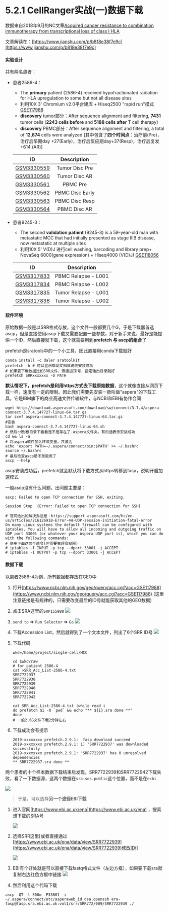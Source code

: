 # 5.2.1 CellRanger实战\(一\)数据下载

数据来自2018年9月的NC文章[Acquired cancer resistance to combination immunotherapy from transcriptional loss of class I HLA](https://www.nature.com/articles/s41467-018-06300-3)

文章解读在：[https://www.jianshu.com/p/b818e38f7e9c](https://www.jianshu.com/p/b818e38f7e9c)

#### 实验设计

共有两名患者：

* 患者2586-4：

  * The **primary** patient \(2586-4\) received hypofractionated radiation for HLA upregulation to some but not all disease sites
  * 利用10X 3' Chromium v2.0平台建库 + Hiseq2500 "rapid run"模式 [GSE117988](https://www.ncbi.nlm.nih.gov/geo/query/acc.cgi?acc=GSE117988)
  * **discovery** tumor部分：After sequence alignment and filtering, **7431** tumor cells \(**2243 cells before** and **5188 cells after** T cell therapy）
  * **discovery** PBMC部分：After sequence alignment and filtering, a total of **12,874** cells were analyzed \[其中包含了**四个时间点**：治疗前\(Pre\)，治疗后早期day +27\(Early\)，治疗后反应期day+37\(Resp\)，治疗后复发+614 \(AR\)\]

  | ID | Description |
  | :---: | :---: |
  | [GSM3330559](https://www.ncbi.nlm.nih.gov/geo/query/acc.cgi?acc=GSM3330559) | Tumor Disc Pre |
  | [GSM3330560](https://www.ncbi.nlm.nih.gov/geo/query/acc.cgi?acc=GSM3330560) | Tumor Disc AR |
  | [GSM3330561](https://www.ncbi.nlm.nih.gov/geo/query/acc.cgi?acc=GSM3330561) | PBMC Pre |
  | [GSM3330562](https://www.ncbi.nlm.nih.gov/geo/query/acc.cgi?acc=GSM3330562) | PBMC Disc Early |
  | [GSM3330563](https://www.ncbi.nlm.nih.gov/geo/query/acc.cgi?acc=GSM3330563) | PBMC Disc Resp |
  | [GSM3330564](https://www.ncbi.nlm.nih.gov/geo/query/acc.cgi?acc=GSM3330564) | PBMC Disc AR |

* 患者9245-3：

  * The second **validation patient** \(9245-3\) is a 59-year-old man with metastatic MCC that had initially presented as stage IIIB disease, now metastatic at multiple sites
  * 利用10X 5' V\(D\)J 进行cell washing, barcoding and library prep+ NovaSeq 6000\(gene expression\) + Hiseq4000 \(V\(D\)J\)  [GSE118056](https://www.ncbi.nlm.nih.gov/geo/query/acc.cgi?acc=GSE118056) 

  | ID | Description |
  | :---: | :---: |
  | [GSM3317833](https://www.ncbi.nlm.nih.gov/geo/query/acc.cgi?acc=GSM3317833) | PBMC Relapse - L001 |
  | [GSM3317834](https://www.ncbi.nlm.nih.gov/geo/query/acc.cgi?acc=GSM3317834) | PBMC Relapse - L002 |
  | [GSM3317835](https://www.ncbi.nlm.nih.gov/geo/query/acc.cgi?acc=GSM3317835) | Tumor Relapse - L001 |
  | [GSM3317836](https://www.ncbi.nlm.nih.gov/geo/query/acc.cgi?acc=GSM3317836) | Tumor Relapse - L002 |

#### 软件环境

原始数据一般是以SRR格式存放，这个文件一般都要几个G，于是下载器首选ascp，但是直接使用ascp下载又需要配置一些参数，对于新手来说，最好是能提供一个ID，然后直接就下载，这个就需要用到**prefetch 与 ascp的组合**了

prefetch是sratools中的一个小工具，因此直接用conda下载就好

```text
conda install -c daler sratoolkit
prefetch -h # 可以显示帮助文档就说明安装成功
# 如果要下载数据比如SRR文件，直接加ID号，指定输出目录就好
prefetch SRRxxxxxxx -O PATH
```

**默认情况下，prefetch是利用https方式去下载原始数据**，这个就像直接从网页下载一样，速度有一定的限制。因此我们需要先安装一款叫做"aspera"的下载工具，它是IBM旗下的商业高速文件传输软件，与NCBI和EBI有协作合同

```text
wget http://download.asperasoft.com/download/sw/connect/3.7.4/aspera-connect-3.7.4.147727-linux-64.tar.gz
tar zxvf aspera-connect-3.7.4.147727-linux-64.tar.gz
#安装
bash aspera-connect-3.7.4.147727-linux-64.sh
# 然后cd到根目录下看看是不是存在了.aspera文件夹，有的话表示安装成功
cd && ls -a
# 将aspera软件加入环境变量，并激活
echo 'export PATH=~/.aspera/connect/bin:$PATH' >> ~/.bashrc
source ~/.bashrc
# 最后检查ascp是不是能用了
ascp --help
```

ascp安装成功后，prefetch就会默认将下载方式从https转移到fasp，说明开启加速模式

一般ascp没有什么问题，出问题主要是：

```text
ascp: Failed to open TCP connection for SSH, exiting.

Session Stop  (Error: Failed to open TCP connection for SSH)

# 官网给出的解决办法是：https://support.asperasoft.com/hc/en-us/articles/216126918-Error-44-UDP-session-initiation-fatal-error
On many Linux systems the default firewall can be configured with iptables. You will have to allow all incoming and outgoing traffic on UDP port 33001 (or whatever your Aspera UDP port is), which you can do with the following commands:
# 使用下面这两个命令(但需要管理员权限)
# iptables -I INPUT -p tcp --dport 33001 -j ACCEPT
# iptables -I OUTPUT -p tcp --dport 33001 -j ACCEPT
```

#### 数据下载

以患者2586-4为例，所有数据都存放在GEO中

1. 打开[https://www.ncbi.nlm.nih.gov/geo/query/acc.cgi?acc=GSE117988](https://www.ncbi.nlm.nih.gov/geo/query/acc.cgi?acc=GSE117988) \(这里注意链接是有规律的，只需要改变最后的ID号就能获取其他的GEO数据\)
2. 点击SRA这里的`SRP155988` ![](https://jieandze1314-1255603621.cos.ap-guangzhou.myqcloud.com/blog/2019-09-19-071912.png)
3. `send to` =&gt; `Run Selector` =&gt; `Go` ![](https://jieandze1314-1255603621.cos.ap-guangzhou.myqcloud.com/blog/2019-09-19-071927.png)
4. 下载Accession List，然后就得到了一个文本文件，列出了6个SRR ID号 ![](https://jieandze1314-1255603621.cos.ap-guangzhou.myqcloud.com/blog/2019-09-19-071939.png)
5. 下载代码

   ```text
   wkd=/home/project/single-cell/MCC

   cd $wkd/raw
   # for patient 2586-4
   cat >SRR_Acc_List-2586-4.txt
   SRR7722937
   SRR7722938
   SRR7722939
   SRR7722940
   SRR7722941
   SRR7722942

   cat SRR_Acc_List-2586-4.txt |while read i
   do prefetch $i -O `pwd` && echo "** ${i}.sra done **"
   done
   # 一般2.6G文件下载2分钟左右
   ```

6. 下载成功会有提示

   ```text
   2019-xxxxxxxx prefetch.2.9.1:  fasp download succeed
   2019-xxxxxxxx prefetch.2.9.1: 1) 'SRR7722937' was downloaded successfully
   2019-xxxxxxxx prefetch.2.9.1: 'SRR7722937' has 0 unresolved dependencies
   ** SRR7722937.sra done **
   ```

两个患者的十个样本数据下载结束后发现，SRR7722939和SRR7722942下载失败，看了一下数据源，这两个数据在`sra-sos.public`这个位置，而不是在`ncbi`

![](https://jieandze1314-1255603621.cos.ap-guangzhou.myqcloud.com/blog/2019-09-19-071954.png)

> 于是，可以选择**另一个途径EBI下载**

1. 进入官网[https://www.ebi.ac.uk/ena](https://www.ebi.ac.uk/ena) ，搜索想下载的SRA号

   ![](https://jieandze1314-1255603621.cos.ap-guangzhou.myqcloud.com/blog/2019-09-19-072006.png)

2. 选择SRR这里\[或者直接通过[https://www.ebi.ac.uk/ena/data/view/SRR7722939](https://www.ebi.ac.uk/ena/data/view/SRR7722939)修改ID\]

   ![](https://jieandze1314-1255603621.cos.ap-guangzhou.myqcloud.com/blog/2019-09-19-072017.png)

3. EBI有个好处就是可以直接下载fastq格式文件（左边方框），如果要下载sra就复制右边红色方框中链接 ![](https://jieandze1314-1255603621.cos.ap-guangzhou.myqcloud.com/blog/2019-09-19-072027.png)
4. 然后利用这个代码下载

```text
ascp -QT -l 300m -P33001 -i ~/.aspera/connect/etc/asperaweb_id_dsa.openssh era-fasp@fasp.sra.ebi.ac.uk:vol1/srr/SRR772/009/SRR7722939 ./
```


